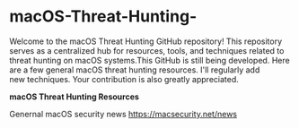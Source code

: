# macOS-Threat-Hunting-
Welcome to the macOS Threat Hunting GitHub repository! This repository serves as a centralized hub for resources, tools, and techniques related to threat hunting on macOS systems.This GitHub is still being developed. Here are a few general macOS threat hunting resources. I'll regularly add new techniques. Your contribution is also greatly appreciated. 

**macOS Threat Hunting Resources**

Genernal macOS security news
https://macsecurity.net/news 
